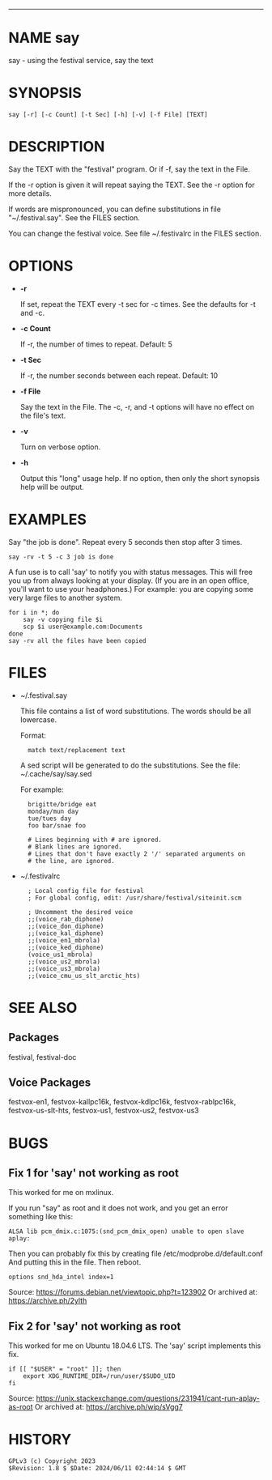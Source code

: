 <div>
    <hr/>
</div>

# NAME say

say - using the festival service, say the text

# SYNOPSIS

    say [-r] [-c Count] [-t Sec] [-h] [-v] [-f File] [TEXT]

# DESCRIPTION

Say the TEXT with the "festival" program. Or if -f, say the text
in the File.

If the -r option is given it will repeat saying the TEXT. See the -r
option for more details.

If words are mispronounced, you can define substitutions in file
"~/.festival.say". See the FILES section.

You can change the festival voice. See file ~/.festivalrc in the FILES
section.

# OPTIONS

- **-r**

    If set, repeat the TEXT every -t sec for -c times. See the defaults
    for -t and -c.

- **-c Count**

    If -r, the number of times to repeat. Default: 5

- **-t Sec**

    If -r, the number seconds between each repeat. Default: 10

- **-f File**

    Say the text in the File. The -c, -r, and -t options will have no
    effect on the file's text.

- **-v**

    Turn on verbose option.

- **-h**

    Output this "long" usage help. If no option, then only the short
    synopsis help will be output.

# EXAMPLES

Say "the job is done". Repeat every 5 seconds then stop after 3 times.

    say -rv -t 5 -c 3 job is done

A fun use is to call 'say' to notify you with status messages. This
will free you up from always looking at your display. (If you are in
an open office, you'll want to use your headphones.) For example: you
are copying some very large files to another system.

    for i in *; do
        say -v copying file $i
        scp $i user@example.com:Documents
    done
    say -rv all the files have been copied

# FILES

- ~/.festival.say

    This file contains a list of word substitutions. The words should be
    all lowercase.

    Format:

        match text/replacement text

    A sed script will be generated to do the substitutions. See the file:
    ~/.cache/say/say.sed

    For example:

        brigitte/bridge eat
        monday/mun day
        tue/tues day
        foo bar/snae foo

        # Lines beginning with # are ignored.
        # Blank lines are ignored.
        # Lines that don't have exactly 2 '/' separated arguments on
        # the line, are ignored.

- ~/.festivalrc

        ; Local config file for festival
        ; For global config, edit: /usr/share/festival/siteinit.scm

        ; Uncomment the desired voice
        ;;(voice_rab_diphone)
        ;;(voice_don_diphone)
        ;;(voice_kal_diphone)
        ;;(voice_en1_mbrola)
        ;;(voice_ked_diphone)
        (voice_us1_mbrola)
        ;;(voice_us2_mbrola)
        ;;(voice_us3_mbrola)
        ;;(voice_cmu_us_slt_arctic_hts)

# SEE ALSO

## Packages

festival, festival-doc

## Voice Packages

festvox-en1, festvox-kallpc16k, festvox-kdlpc16k, festvox-rablpc16k,
festvox-us-slt-hts, festvox-us1, festvox-us2, festvox-us3

# BUGS

## Fix 1 for 'say' not working as root

This worked for me on mxlinux.

If you run "say" as root and it does not work, and you get an error
something like this:

    ALSA lib pcm_dmix.c:1075:(snd_pcm_dmix_open) unable to open slave aplay:

Then you can probably fix this by creating file /etc/modprobe.d/default.conf
And putting this in the file. Then reboot.

    options snd_hda_intel index=1

Source: https://forums.debian.net/viewtopic.php?t=123902
Or archived at: https://archive.ph/2ylth

## Fix 2 for 'say' not working as root

This worked for me on Ubuntu 18.04.6 LTS. The 'say' script implements
this fix.

    if [[ "$USER" = "root" ]]; then
        export XDG_RUNTIME_DIR=/run/user/$SUDO_UID
    fi

Source: https://unix.stackexchange.com/questions/231941/cant-run-aplay-as-root
Or archived at: https://archive.ph/wip/sVgg7

# HISTORY

    GPLv3 (c) Copyright 2023
    $Revision: 1.8 $ $Date: 2024/06/11 02:44:14 $ GMT
